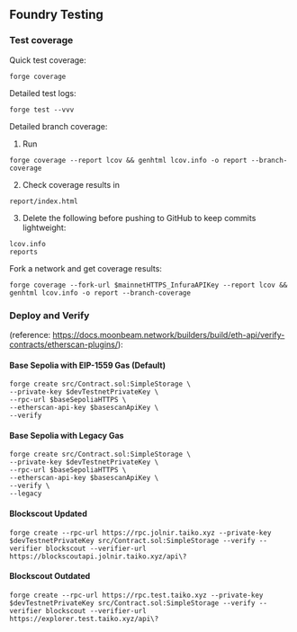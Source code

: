 ## Foundry Testing

### Test coverage

Quick test coverage:
```shell
forge coverage
```
Detailed test logs:
```shell
forge test --vvv
```
Detailed branch coverage:

1. Run 
```shell
forge coverage --report lcov && genhtml lcov.info -o report --branch-coverage
```
2. Check coverage results in
```
report/index.html
```
3. Delete the following before pushing to GitHub to keep commits lightweight:
```
lcov.info
reports
```     
Fork a network and get coverage results:
```shell
forge coverage --fork-url $mainnetHTTPS_InfuraAPIKey --report lcov && genhtml lcov.info -o report --branch-coverage
```

### Deploy and Verify 

(reference: https://docs.moonbeam.network/builders/build/eth-api/verify-contracts/etherscan-plugins/):

#### Base Sepolia with EIP-1559 Gas (Default)

```shell
forge create src/Contract.sol:SimpleStorage \
--private-key $devTestnetPrivateKey \
--rpc-url $baseSepoliaHTTPS \
--etherscan-api-key $basescanApiKey \
--verify 
```

#### Base Sepolia with Legacy Gas

```shell
forge create src/Contract.sol:SimpleStorage \
--private-key $devTestnetPrivateKey \
--rpc-url $baseSepoliaHTTPS \
--etherscan-api-key $basescanApiKey \
--verify \
--legacy
```

#### Blockscout Updated 

```shell
forge create --rpc-url https://rpc.jolnir.taiko.xyz --private-key $devTestnetPrivateKey src/Contract.sol:SimpleStorage --verify --verifier blockscout --verifier-url https://blockscoutapi.jolnir.taiko.xyz/api\?
```

#### Blockscout Outdated

```shell
forge create --rpc-url https://rpc.test.taiko.xyz --private-key $devTestnetPrivateKey src/Contract.sol:SimpleStorage --verify --verifier blockscout --verifier-url https://explorer.test.taiko.xyz/api\? 
```

